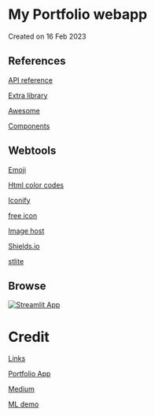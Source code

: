 # My Portfolio webapp
Created on 16 Feb 2023

## References
[API reference](https://docs.streamlit.io/library/api-reference)

[Extra library](https://extras.streamlit.app/Badges)

[Awesome](https://awesome-streamlit.org/)

[Components](https://components.streamlit.app/)

## Webtools
[Emoji](https://emojifinder.com/home)

[Html color codes](https://htmlcolorcodes.com/)

[Iconify](https://iconify.design/)

[free icon](https://www.flaticon.com/free-icons/login)

[Image host](https://postimages.org/)

[Shields.io](https://shields.io/)

[stlite](https://github.com/whitphx/stlite)
   
## Browse
[![Streamlit App](https://static.streamlit.io/badges/streamlit_badge_black_white.svg)](https://siucheukyin-portfolio.streamlit.app/)

# Credit
[Links](https://github.com/streamlit/links)

[Portfolio App](https://github.com/dataprofessor/portfolio-app)

[Medium](https://medium.com/data-science-in-your-pocket/building-portfolio-using-streamlit-ac215b8e74da)

[ML demo](https://github.com/streamlit/demo-self-driving)
